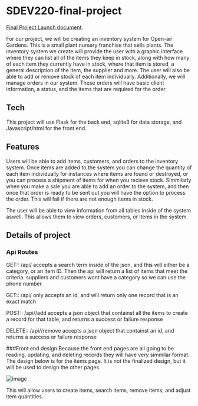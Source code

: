 # SDEV220-final-project

[Final Project Launch document](https://docs.google.com/document/d/1Z90PjYnpw-Ow5EOVVITlBRNZac2CWHlNpFsoIt7qHpE/edit).


For our project, we will be creating an inventory system for Open-air Gardens. This is a small plant nursery franchise that sells plants. The inventory system we create will provide the user with a graphic interface where they can list all of the items they keep in stock, along with how many of each item they currently have in stock, where that item is stored, a general description of the item, the supplier and more. The user will also be able to add or remove stock of each item individually. Additionally, we will manage orders in our system. These orders will have basic client information, a status, and the items that are required for the order.

## Tech
This project will use Flask for the back end, sqlite3 for data storage, and Javascript/html for the front end.

## Features
Users will be able to add items, customers, and orders to the inventory system. Once items are added to the system you can change the quantity of each item individually for instances where items are found or destroyed, or you can process a shipment of items for when you recieve stock. Simmilarly when you make a sale you are able to add an order to the system, and then once that order is ready to be sent out you will have the option to process the order. This will fail if there are not enough items in stock. 

The user will be able to view information from all tables inside of the system aswell. This allows them to view orders, customers, or items in the system. 

## Details of project

### Api Routes
GET:: /api/<category>
accepts a search term inside of the json, and this will either be a category, or an item ID. Then the api will return a list of items that meet the criteria. suppliers and customers wont have a category so we can use the phone number

GET:: /api/<category>
only accepts an id, and will return only one record that is an exact match

POST:: /api/<category>/add
accepts a json object that containst all the items to create a record for that table, and returns a success or failure response

DELETE:: /api/<category>/remove
accepts a json object that containst an id, and returns a success or failure response

###Front end design
Because the front end pages are all going to be reading, updating, and deleting records they will have very simmilar format. The design below is for the items page. It is not the finalized design, but it will be used to design the other pages. 

![image](https://user-images.githubusercontent.com/81537476/235364087-398e41da-23ef-42ba-a3bf-3f8f131fcb10.png)

This will allow users to create items, search items, remove items, and adjust item quantities. 




